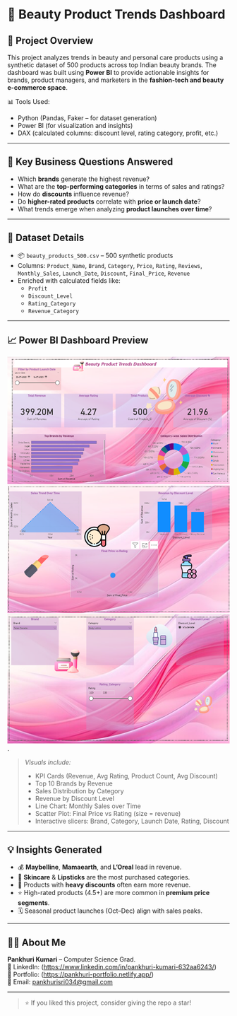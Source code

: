 

# 💄 Beauty Product Trends Dashboard

## 📌 Project Overview

This project analyzes trends in beauty and personal care products using a synthetic dataset of 500 products across top Indian beauty brands. The dashboard was built using **Power BI** to provide actionable insights for brands, product managers, and marketers in the **fashion-tech and beauty e-commerce space**.

📊 Tools Used:
- Python (Pandas, Faker – for dataset generation)
- Power BI (for visualization and insights)
- DAX (calculated columns: discount level, rating category, profit, etc.)

---

## 🎯 Key Business Questions Answered

- Which **brands** generate the highest revenue?
- What are the **top-performing categories** in terms of sales and ratings?
- How do **discounts** influence revenue?
- Do **higher-rated products** correlate with **price or launch date**?
- What trends emerge when analyzing **product launches over time**?

---

## 🧩 Dataset Details

- 📦 `beauty_products_500.csv` – 500 synthetic products
- Columns: `Product_Name`, `Brand`, `Category`, `Price`, `Rating`, `Reviews`, `Monthly_Sales`, `Launch_Date`, `Discount`, `Final_Price`, `Revenue`
- Enriched with calculated fields like:
  - `Profit`
  - `Discount_Level`
  - `Rating_Category`
  - `Revenue_Category`

---

## 📈 Power BI Dashboard Preview

![Dashboard Screenshot](https://github.com/Pankhuri33/BeautyProductsTrends_Dashboard/blob/main/pag1.png?raw=true)
![Dashboard Screenshot](https://github.com/Pankhuri33/BeautyProductsTrends_Dashboard/blob/main/page2.png?raw=true)
![Dashboard Screenshot](https://github.com/Pankhuri33/BeautyProductsTrends_Dashboard/blob/main/page3.png?raw=true).


> *Visuals include:*
> - KPI Cards (Revenue, Avg Rating, Product Count, Avg Discount)
> - Top 10 Brands by Revenue
> - Sales Distribution by Category
> - Revenue by Discount Level
> - Line Chart: Monthly Sales over Time
> - Scatter Plot: Final Price vs Rating (size = revenue)
> - Interactive slicers: Brand, Category, Launch Date, Rating, Discount

---

## 💡 Insights Generated

- 💰 **Maybelline**, **Mamaearth**, and **L’Oreal** lead in revenue.
- 🧴 **Skincare** & **Lipsticks** are the most purchased categories.
- 🎯 Products with **heavy discounts** often earn more revenue.
- ⭐ High-rated products (4.5+) are more common in **premium price segments**.
- 🗓️ Seasonal product launches (Oct–Dec) align with sales peaks.

---

## 👩‍💻 About Me

**Pankhuri Kumari** – Computer Science Grad.  
📍 LinkedIn: (https://www.linkedin.com/in/pankhuri-kumari-632aa6243/)  
📂 Portfolio: (https://pankhuri-portfolio.netlify.app/)  
📧 Email: pankhurisri034@gmail.com  

---

> ⭐ If you liked this project, consider giving the repo a star!


